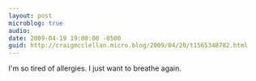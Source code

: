 ```yaml
---
layout: post
microblog: true
audio: 
date: 2009-04-19 19:00:00 -0500
guid: http://craigmcclellan.micro.blog/2009/04/20/t1565348782.html
---
```

I'm so tired of allergies. I just want to breathe again.
